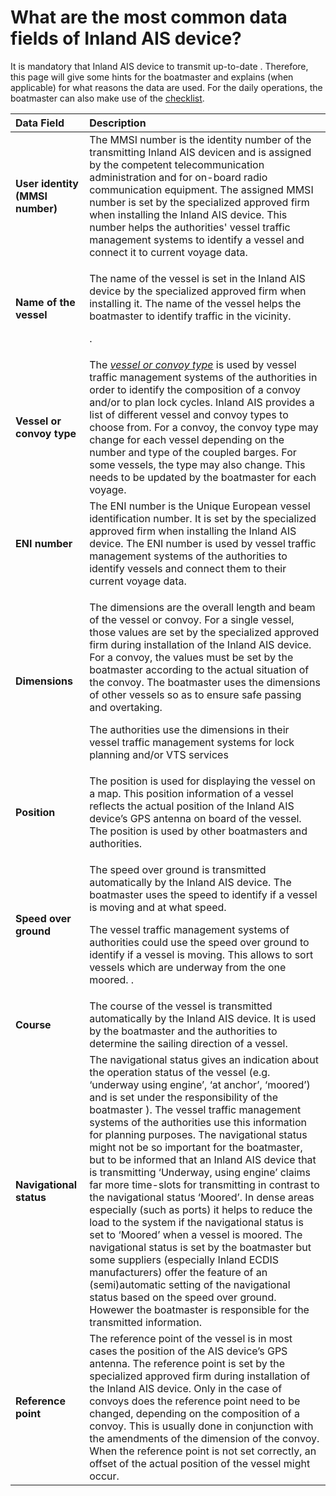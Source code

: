 # What are the most common data fields of Inland AIS device?

It is mandatory that Inland AIS device to transmit up-to-date . Therefore, this page will give some hints for the boatmaster and explains \(when applicable\) for what reasons the data are used. For the daily operations, the boatmaster can also make use of the [checklist](qr28.md).

<table>
  <thead>
    <tr>
      <th style="text-align:left">Data Field</th>
      <th style="text-align:left">Description</th>
    </tr>
  </thead>
  <tbody>
    <tr>
      <td style="text-align:left"><b>User identity (MMSI number)</b>
      </td>
      <td style="text-align:left">The MMSI number is the identity number of the transmitting Inland AIS
        devicen and is assigned by the competent telecommunication administration
        and for on-board radio communication equipment. The assigned MMSI number
        is set by the specialized approved firm when installing the Inland AIS
        device. This number helps the authorities&apos; vessel traffic management
        systems to identify a vessel and connect it to current voyage data.</td>
    </tr>
    <tr>
      <td style="text-align:left"><b>Name of the vessel</b>
      </td>
      <td style="text-align:left">
        <p>The name of the vessel is set in the Inland AIS device by the specialized
          approved firm when installing it. The name of the vessel helps the boatmaster
          to identify traffic in the vicinity.</p>
        <p>.</p>
      </td>
    </tr>
    <tr>
      <td style="text-align:left"><b>Vessel or convoy type</b>
      </td>
      <td style="text-align:left">The <a href="https://ris.gitbook.io/ebrochure-iais/how-to-set-a-convoy-or-a-towed-convoy-in-the-inland-ais-device"><em>vessel or convoy type</em></a> is
        used by vessel traffic management systems of the authorities in order to
        identify the composition of a convoy and/or to plan lock cycles. Inland
        AIS provides a list of different vessel and convoy types to choose from.
        For a convoy, the convoy type may change for each vessel depending on the
        number and type of the coupled barges. For some vessels, the type may also
        change. This needs to be updated by the boatmaster for each voyage.</td>
    </tr>
    <tr>
      <td style="text-align:left"><b>ENI number</b>
      </td>
      <td style="text-align:left">The ENI number is the Unique European vessel identification number. It
        is set by the specialized approved firm when installing the Inland AIS
        device. The ENI number is used by vessel traffic management systems of
        the authorities to identify vessels and connect them to their current voyage
        data.</td>
    </tr>
    <tr>
      <td style="text-align:left"><b>Dimensions</b>
      </td>
      <td style="text-align:left">
        <p>The dimensions are the overall length and beam of the vessel or convoy.
          For a single vessel, those values are set by the specialized approved firm
          during installation of the Inland AIS device. For a convoy, the values
          must be set by the boatmaster according to the actual situation of the
          convoy. The boatmaster uses the dimensions of other vessels so as to ensure
          safe passing and overtaking.</p>
        <p>The authorities use the dimensions in their vessel traffic management
          systems for lock planning and/or VTS services</p>
      </td>
    </tr>
    <tr>
      <td style="text-align:left"><b>Position</b>
      </td>
      <td style="text-align:left">The position is used for displaying the vessel on a map. This position
        information of a vessel reflects the actual position of the Inland AIS
        device&#x2019;s GPS antenna on board of the vessel. The position is used
        by other boatmasters and authorities.</td>
    </tr>
    <tr>
      <td style="text-align:left"><b>Speed over ground</b>
      </td>
      <td style="text-align:left">
        <p>The speed over ground is transmitted automatically by the Inland AIS device.
          The boatmaster uses the speed to identify if a vessel is moving and at
          what speed.</p>
        <p>The vessel traffic management systems of authorities could use the speed
          over ground to identify if a vessel is moving. This allows to sort vessels
          which are underway from the one moored. .</p>
      </td>
    </tr>
    <tr>
      <td style="text-align:left"><b>Course</b>
      </td>
      <td style="text-align:left">The course of the vessel is transmitted automatically by the Inland AIS
        device. It is used by the boatmaster and the authorities to determine the
        sailing direction of a vessel.</td>
    </tr>
    <tr>
      <td style="text-align:left"><b>Navigational status</b>
      </td>
      <td style="text-align:left">The navigational status gives an indication about the operation status
        of the vessel (e.g. &#x2018;underway using engine&#x2019;, &#x2018;at anchor&#x2019;,
        &#x2018;moored&#x2019;) and is set under the responsibility of the boatmaster
        ). The vessel traffic management systems of the authorities use this information
        for planning purposes. The navigational status might not be so important
        for the boatmaster, but to be informed that an Inland AIS device that is
        transmitting &#x2018;Underway, using engine&#x2019; claims far more time-slots
        for transmitting in contrast to the navigational status &#x2018;Moored&#x2019;.
        In dense areas especially (such as ports) it helps to reduce the load to
        the system if the navigational status is set to &#x2018;Moored&#x2019;
        when a vessel is moored. The navigational status is set by the boatmaster
        but some suppliers (especially Inland ECDIS manufacturers) offer the feature
        of an (semi)automatic setting of the navigational status based on the speed
        over ground. Howewer the boatmaster is responsible for the transmitted
        information.</td>
    </tr>
    <tr>
      <td style="text-align:left"><b>Reference point</b>
      </td>
      <td style="text-align:left">The reference point of the vessel is in most cases the position of the
        AIS device&#x2019;s GPS antenna. The reference point is set by the specialized
        approved firm during installation of the Inland AIS device. Only in the
        case of convoys does the reference point need to be changed, depending
        on the composition of a convoy. This is usually done in conjunction with
        the amendments of the dimension of the convoy. When the reference point
        is not set correctly, an offset of the actual position of the vessel might
        occur.</td>
    </tr>
  </tbody>
</table>

